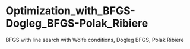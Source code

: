 # Optimization_with_BFGS-Dogleg_BFGS-Polak_Ribiere
BFGS with line search with Wolfe conditions, Dogleg BFGS, Polak Ribiere
